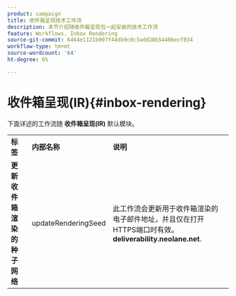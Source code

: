 ```yaml
---
product: campaign
title: 收件箱呈现技术工作流
description: 本节介绍随收件箱呈现包一起安装的技术工作流
feature: Workflows, Inbox Rendering
source-git-commit: 6464e1121b907f44db9c0c3add28b54486ecf834
workflow-type: tm+mt
source-wordcount: '64'
ht-degree: 6%

---
```



# 收件箱呈现(IR){#inbox-rendering}



下面详述的工作流随 **收件箱呈现(IR)** 默认模块。

<table> 
 <tbody> 
  <tr> 
   <td> <strong>标签</strong><br /> </td> 
   <td> <strong>内部名称</strong><br /> </td> 
   <td> <strong>说明</strong><br /> </td> 
  </tr> 
  <tr> 
   <td> <strong>更新收件箱渲染的种子网络</strong><br /> </td> 
   <td> <span class="uicontrol">updateRenderingSeed</span> <br /> </td> 
   <td> 此工作流会更新用于收件箱渲染的电子邮件地址，并且仅在打开HTTPS端口时有效。 <strong>deliverability.neolane.net</strong>.<br /> </td> 
  </tr> 
 </tbody> 
</table>

